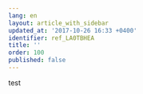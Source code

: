 ```yaml
---
lang: en
layout: article_with_sidebar
updated_at: '2017-10-26 16:33 +0400'
identifier: ref_LA0TBHEA
title: ''
order: 100
published: false
---
```

test
